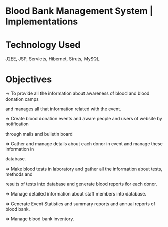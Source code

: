 # Blood Bank Management System | Implementations 

# Technology Used
J2EE, JSP, Servlets, Hibernet, Struts, MySQL.

# Objectives

  => To provide all the information about awareness of blood and blood donation camps 

and manages all that information related with the event.

  => Create blood donation events and aware people and users of website by notification  

through mails and bulletin board

  => Gather and manage details about each donor in event and manage these information in 

database.

  => Make blood tests in laboratory and gather all the information about tests, methods and 

results of tests into database and generate blood reports for each donor.

  => Manage detailed information about staff members into database.

  => Generate Event Statistics and summary reports and annual reports of blood bank.

  => Manage blood bank inventory.
